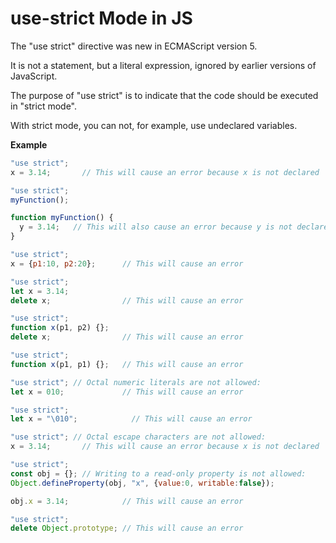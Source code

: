 <h1>use-strict Mode in JS</h1>

The "use strict" directive was new in ECMAScript version 5.

It is not a statement, but a literal expression, ignored by earlier versions of JavaScript.

The purpose of "use strict" is to indicate that the code should be executed in "strict mode".

With strict mode, you can not, for example, use undeclared variables.

**Example**

```js
"use strict";
x = 3.14;       // This will cause an error because x is not declared
```
```js
"use strict";
myFunction();

function myFunction() {
  y = 3.14;   // This will also cause an error because y is not declared
}
```
```js
"use strict";
x = {p1:10, p2:20};      // This will cause an error
```
```js
"use strict";
let x = 3.14;
delete x;                // This will cause an error
```
```js
"use strict";
function x(p1, p2) {};
delete x;                // This will cause an error 
```
```js
"use strict";
function x(p1, p1) {};   // This will cause an error
```
```js
"use strict"; // Octal numeric literals are not allowed:
let x = 010;             // This will cause an error
```
```js
"use strict";
let x = "\010";            // This will cause an error
```
```js
"use strict"; // Octal escape characters are not allowed:
x = 3.14;       // This will cause an error because x is not declared
```
```js
"use strict";
const obj = {}; // Writing to a read-only property is not allowed:
Object.defineProperty(obj, "x", {value:0, writable:false});

obj.x = 3.14;            // This will cause an error
```
```js
"use strict";
delete Object.prototype; // This will cause an error
```